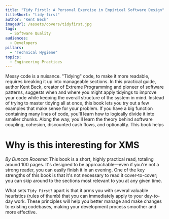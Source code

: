 ```yaml
---
title: "Tidy First?: A Personal Exercise in Empirical Software Design" 
titleShort: "tidy-first"
author: "Kent Beck"
imageUrl: /assets/covers/tidyfirst.jpg
tags:
  - Software Quality
audiences: 
  - Developers
pillars:
  - "Technical Hygiene"
topics:
  - Engineering Practices
---
```


Messy code is a nuisance. "Tidying" code, to make it more readable, requires breaking it up into manageable sections. In this practical guide, author Kent Beck, creator of Extreme Programming and pioneer of software patterns, suggests when and where you might apply tidyings to improve your code while keeping the overall structure of the system in mind. Instead of trying to master tidying all at once, this book lets you try out a few examples that make sense for your problem. If you have a big function containing many lines of code, you'll learn how to logically divide it into smaller chunks. Along the way, you'll learn the theory behind software coupling, cohesion, discounted cash flows, and optionality. This book helps

# Why is this interesting for XMS

*By Duncan Roosma:*
This book is a short, highly practical read, totaling around 100 pages. It's designed to be approachable—even if you're not a strong reader, you can easily finish it in an evening. One of the key strengths of this book is that it's not necessary to read it cover-to-cover; you can skip around to the sections most relevant to you at any given time.

What sets `Tidy First?` apart is that it arms you with several valuable heuristics (rules of thumb) that you can immediately apply to your day-to-day work. These principles will help you better manage and make changes to existing codebases, making your development process smoother and more effective.